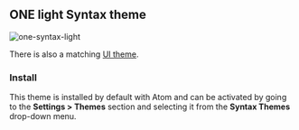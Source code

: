 ## ONE light Syntax theme

![one-syntax-light](https://cloud.githubusercontent.com/assets/378023/5795479/39221ce2-9fd4-11e4-8895-b4782835bac6.png)

There is also a matching [UI theme](https://atom.io/themes/one-light-ui).

### Install

This theme is installed by default with Atom and can be activated by going to the __Settings > Themes__ section and selecting it from the __Syntax Themes__ drop-down menu.
